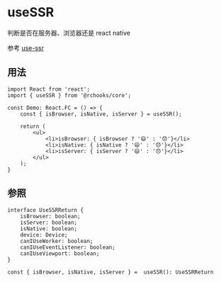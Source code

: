 # useSSR

判断是否在服务器、浏览器还是 react native
<br />

参考 [use-ssr](https://github.com/alex-cory/use-ssr)

## 用法

```tsx
import React from 'react';
import { useSSR } from '@rchooks/core';

const Demo: React.FC = () => {
    const { isBrowser, isNative, isServer } = useSSR();

    return (
        <ul>
            <li>isBrowser: { isBrowser ? '😄' : '😞'}</li>
            <li>isNative: { isNative ? '😄' : '😞'}</li>
            <li>isServer: { isServer ? '😄' : '😞'}</li>
        </ul>
    );
}
```

## 参照
```tsx
interface UseSSRReturn {
    isBrowser: boolean;
    isServer: boolean;
    isNative: boolean;
    device: Device;
    canIUseWorker: boolean;
    canIUseEventListener: boolean;
    canIUseViewport: boolean;
}

const { isBrowser, isNative, isServer } =  useSSR(): UseSSRReturn
```
